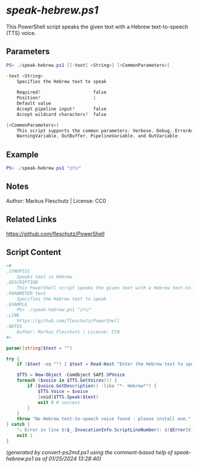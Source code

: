 *speak-hebrew.ps1*
================

This PowerShell script speaks the given text with a Hebrew text-to-speech (TTS) voice.

Parameters
----------
```powershell
PS> ./speak-hebrew.ps1 [[-text] <String>] [<CommonParameters>]

-text <String>
    Specifies the Hebrew text to speak
    
    Required?                    false
    Position?                    1
    Default value                
    Accept pipeline input?       false
    Accept wildcard characters?  false

[<CommonParameters>]
    This script supports the common parameters: Verbose, Debug, ErrorAction, ErrorVariable, WarningAction, 
    WarningVariable, OutBuffer, PipelineVariable, and OutVariable.
```

Example
-------
```powershell
PS> ./speak-hebrew.ps1 "שלום"

```

Notes
-----
Author: Markus Fleschutz | License: CC0

Related Links
-------------
https://github.com/fleschutz/PowerShell

Script Content
--------------
```powershell
<#
.SYNOPSIS
	Speaks text in Hebrew
.DESCRIPTION
	This PowerShell script speaks the given text with a Hebrew text-to-speech (TTS) voice.
.PARAMETER text
	Specifies the Hebrew text to speak
.EXAMPLE
	PS> ./speak-hebrew.ps1 "שלום"
.LINK
	https://github.com/fleschutz/PowerShell
.NOTES
	Author: Markus Fleschutz | License: CC0
#>

param([string]$text = "")

try {
	if ($text -eq "") { $text = Read-Host "Enter the Hebrew text to speak" }

	$TTS = New-Object -ComObject SAPI.SPVoice
	foreach ($voice in $TTS.GetVoices()) {
		if ($voice.GetDescription() -like "*- Hebrew*") {
			$TTS.Voice = $voice
			[void]$TTS.Speak($text)
			exit 0 # success
		}
	}
	throw "No Hebrew text-to-speech voice found - please install one."
} catch {
	"⚠️ Error in line $($_.InvocationInfo.ScriptLineNumber): $($Error[0])"
	exit 1
}
```

*(generated by convert-ps2md.ps1 using the comment-based help of speak-hebrew.ps1 as of 01/25/2024 13:28:40)*

